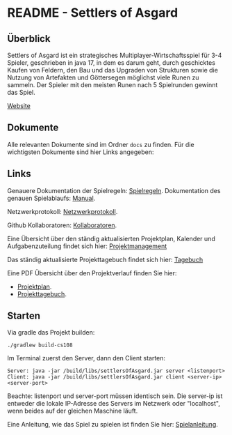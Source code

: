 # README - Settlers of Asgard

## Überblick

Settlers of Asgard ist ein strategisches Multiplayer-Wirtschaftsspiel für 3-4 Spieler, geschrieben in java 17, 
in dem es darum geht, durch geschicktes Kaufen von Feldern, den Bau und das Upgraden von Strukturen
sowie die Nutzung von Artefakten und Göttersegen möglichst viele Runen zu sammeln. 
Der Spieler mit den meisten Runen nach 5 Spielrunden gewinnt das Spiel.

[Website](https://settlersofasgard.netlify.app)

## Dokumente

Alle relevanten Dokumente sind im Ordner `docs` zu finden.
Für die wichtigsten Dokumente sind hier Links angegeben:

## Links

Genauere Dokumentation der Spielregeln: [Spielregeln](docs/Spielbeschreibungen/GameDesign.pdf).
Dokumentation des genauen Spielablaufs: [Manual](docs/Spielbeschreibungen/GameManual.md).

Netzwerkprotokoll: [Netzwerkprotokoll](docs/Networking/Netzwerkprotokoll.pdf).

Github Kollaboratoren: [Kollaboratoren](docs/Contributors/CONTRIBUTORS.txt).

Eine Übersicht über den ständig aktualisierten Projektplan, Kalender und Aufgabenzuteilung findet sich hier:
[Projektmanagement](https://tungsten-carrot-2b4.notion.site/1ad104ac2da581e0bd69d7f92ebc897b?v=1ad104ac2da581f5ba1b000c74035432&pvs=4)

Das ständig aktualisierte Projekttagebuch findet sich hier:
[Tagebuch](https://tungsten-carrot-2b4.notion.site/Projekttagebuch-1ad104ac2da58189ad61c4600e771cbd?pvs=4)

Eine PDF Übersicht über den Projektverlauf finden Sie hier:
- [Projektplan](docs/Projektplanung/ProjektPlan.pdf).
- [Projekttagebuch](docs/Projektplanung/Projekttagebuch).

## Starten
Via gradle das Projekt builden:
```shell
./gradlew build-cs108
```
Im Terminal zuerst den Server, dann den Client starten: 
```shell
Server: java -jar /build/libs/settlersOfAsgard.jar server <listenport>
Client: java -jar /build/libs/settlersOfAsgard.jar client <server-ip> <server-port>
```
Beachte: listenport und server-port müssen identisch sein.
Die server-ip ist entweder die lokale IP-Adresse des Servers im Netzwerk oder "localhost", wenn beides auf der gleichen Maschine läuft.

Eine Anleitung, wie das Spiel zu spielen ist finden Sie hier:
[Spielanleitung](docs/Spielbeschreibungen/GameManual.pdf).